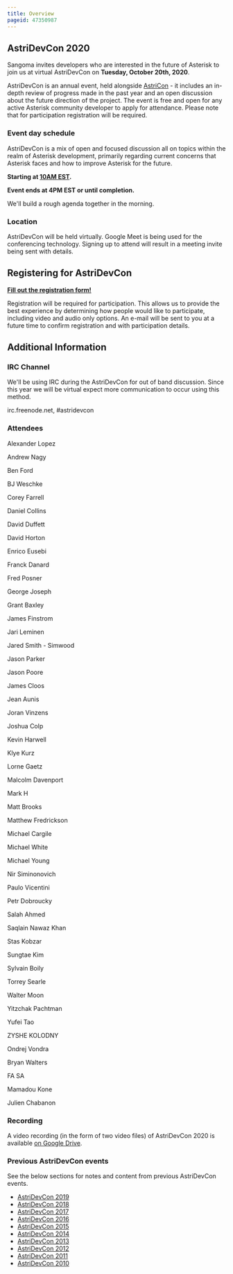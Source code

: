 ```yaml
---
title: Overview
pageid: 47350987
---
```


AstriDevCon 2020
----------------

Sangoma invites developers who are interested in the future of Asterisk to join us at virtual AstriDevCon on **Tuesday, October 20th, 2020**.

AstriDevCon is an annual event, held alongside [AstriCon](http://www.asterisk.org/community/astricon-user-conference) - it includes an in-depth review of progress made in the past year and an open discussion about the future direction of the project. The event is free and open for any active Asterisk community developer to apply for attendance. Please note that for participation registration will be required.

### Event day schedule

  
AstriDevCon is a mix of open and focused discussion all on topics within the realm of Asterisk development, primarily regarding current concerns that Asterisk faces and how to improve Asterisk for the future.

**Starting at [10AM EST](https://www.timeanddate.com/worldclock/fixedtime.html?msg=AstriDevCon+2020&iso=20201020T10&p1=837&ah=6).**

**Event ends at 4PM EST or until completion.**

We'll build a rough agenda together in the morning.



### Location

AstriDevCon will be held virtually. Google Meet is being used for the conferencing technology. Signing up to attend will result in a meeting invite being sent with details.

Registering for AstriDevCon
---------------------------

**[Fill out the registration form!](https://forms.gle/LVnbRiyjNdU7VkhF8)**

Registration will be required for participation. This allows us to provide the best experience by determining how people would like to participate, including video and audio only options. An e-mail will be sent to you at a future time to confirm registration and with participation details.

Additional Information
----------------------

### IRC Channel

We'll be using IRC during the AstriDevCon for out of band discussion. Since this year we will be virtual expect more communication to occur using this method.

irc.freenode.net, #astridevcon



### Attendees

Alexander Lopez

Andrew Nagy

Ben Ford

BJ Weschke

Corey Farrell

Daniel Collins

David Duffett

David Horton

Enrico Eusebi

Franck Danard

Fred Posner

George Joseph

Grant Baxley

James Finstrom

Jari Leminen

Jared Smith - Simwood

Jason Parker

Jason Poore

James Cloos

Jean Aunis

Joran Vinzens

Joshua Colp

Kevin Harwell

Klye Kurz

Lorne Gaetz

Malcolm Davenport

Mark H

Matt Brooks

Matthew Fredrickson

Michael Cargile

Michael White

Michael Young

Nir Siminonovich

Paulo Vicentini

Petr Dobroucky

Salah Ahmed

Saqlain Nawaz Khan

Stas Kobzar

Sungtae Kim

Sylvain Boily

Torrey Searle

Walter Moon

Yitzchak Pachtman

Yufei Tao

ZYSHE KOLODNY

Ondrej Vondra

Bryan Walters

FA SA

Mamadou Kone

Julien Chabanon

### Recording

A video recording (in the form of two video files) of AstriDevCon 2020 is available [on Google Drive](https://drive.google.com/drive/folders/1wY8hCdmp-K6M0HFKwo9BUNTiieTL88hu?usp=sharing).

### Previous AstriDevCon events

See the below sections for notes and content from previous AstriDevCon events.

* [AstriDevCon 2019](/Development/Roadmap/AstriDevCon-2019)
* [AstriDevCon 2018](/Development/Roadmap/AstriDevCon-2018)
* [AstriDevCon 2017](/Development/Roadmap/AstriDevCon-2017)
* [AstriDevCon 2016](/Development/Roadmap/AstriDevCon-2016)
* [AstriDevCon 2015](/Development/Roadmap/AstriDevCon-2015)
* [AstriDevCon 2014](/Development/Roadmap/AstriDevCon-2014)
* [AstriDevCon 2013](/Development/Roadmap/AstriDevCon-2013)
* [AstriDevCon 2012](/Development/Roadmap/AstriDevCon-2012)
* [AstriDevCon 2011](/Development/Roadmap/AstriDevCon-2011)
* [AstriDevCon 2010](/Development/Roadmap/AstriDevCon-2010)
